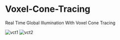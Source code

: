 # Voxel-Cone-Tracing
Real Time Global Illumination With Voxel Cone Tracing

![vct1](https://user-images.githubusercontent.com/93391908/151729015-72fd47c6-2511-4daa-bc71-6314f122057e.png)
![vct2](https://user-images.githubusercontent.com/93391908/151729020-1ddbf8c4-a46e-4094-93a7-88aff041c7b6.png)
